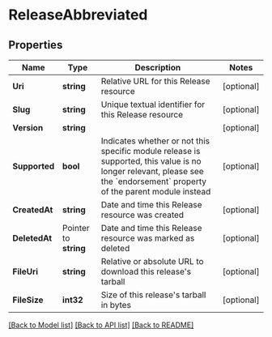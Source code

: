 # ReleaseAbbreviated

## Properties

Name | Type | Description | Notes
------------ | ------------- | ------------- | -------------
**Uri** | **string** | Relative URL for this Release resource | [optional] 
**Slug** | **string** | Unique textual identifier for this Release resource | [optional] 
**Version** | **string** |  | [optional] 
**Supported** | **bool** | Indicates whether or not this specific module release is supported, this value is no longer relevant, please see the &#x60;endorsement&#x60; property of the parent module instead  | [optional] 
**CreatedAt** | **string** | Date and time this Release resource was created | [optional] 
**DeletedAt** | Pointer to **string** | Date and time this Release resource was marked as deleted | [optional] 
**FileUri** | **string** | Relative or absolute URL to download this release&#39;s tarball | [optional] 
**FileSize** | **int32** | Size of this release&#39;s tarball in bytes | [optional] 

[[Back to Model list]](../README.md#documentation-for-models) [[Back to API list]](../README.md#documentation-for-api-endpoints) [[Back to README]](../README.md)


